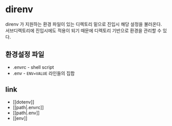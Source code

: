# direnv

direnv 가 지원하는 환경 파일이 있는 디렉토리 밑으로 진입시 해당 설정을 불러온다.  
서브디렉토리에 진입시에도 적용이 되기 때문에 디렉토리 기반으로 환경을 관리할 수 있다.

## 환경설정 파일
- .envrc - shell script
- .env - `ENV=VALUE` 라인들의 집합

## link
- [[dotenv]]
- [[path|.envrc]]
- [[path|.env]]
- [[env]]
